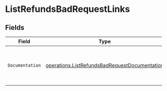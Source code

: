 # ListRefundsBadRequestLinks


## Fields

| Field                                                                                                          | Type                                                                                                           | Required                                                                                                       | Description                                                                                                    |
| -------------------------------------------------------------------------------------------------------------- | -------------------------------------------------------------------------------------------------------------- | -------------------------------------------------------------------------------------------------------------- | -------------------------------------------------------------------------------------------------------------- |
| `Documentation`                                                                                                | [operations.ListRefundsBadRequestDocumentation](../../models/operations/listrefundsbadrequestdocumentation.md) | :heavy_check_mark:                                                                                             | The URL to the generic Mollie API error handling guide.                                                        |